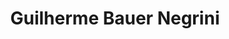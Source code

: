 ---
# Display name
title: Guilherme Bauer Negrini

# Is this the primary user of the site?
superuser: true

# Role/position/tagline
role: PhD candidate

# Organizations/Affiliations to show in About widget
organizations:
- name: Universidade Federal do Rio Grande do Sul (UFRGS)
  url: 

user_groups:
- Contributors

# Social/Academic Networking
# For available icons, see: https://sourcethemes.com/academic/docs/page-builder/#icons
#   For an email link, use "fas" icon pack, "envelope" icon, and a link in the
#   form "mailto:your-email@example.com" or "/#contact" for contact widget.
social:
- icon: globe
  icon_pack: fas
  link: https://gbnegrini.com

- icon: github
  icon_pack: fab
  link: https://github.com/gbnegrini

- icon: linkedin
  icon_pack: fab
  link: https://www.linkedin.com/in/gbnegrini/

- icon: researchgate
  icon_pack: ai
  link: https://www.researchgate.net/profile/Guilherme_Bauer-Negrini

- icon: google-scholar
  icon_pack: ai
  link: https://scholar.google.com.br/citations?user=cY0LJkQAAAAJ

# - icon: twitter
#   icon_pack: fab
#   link:

# Highlight the author in author lists? (true/false)
highlight_name: true
---